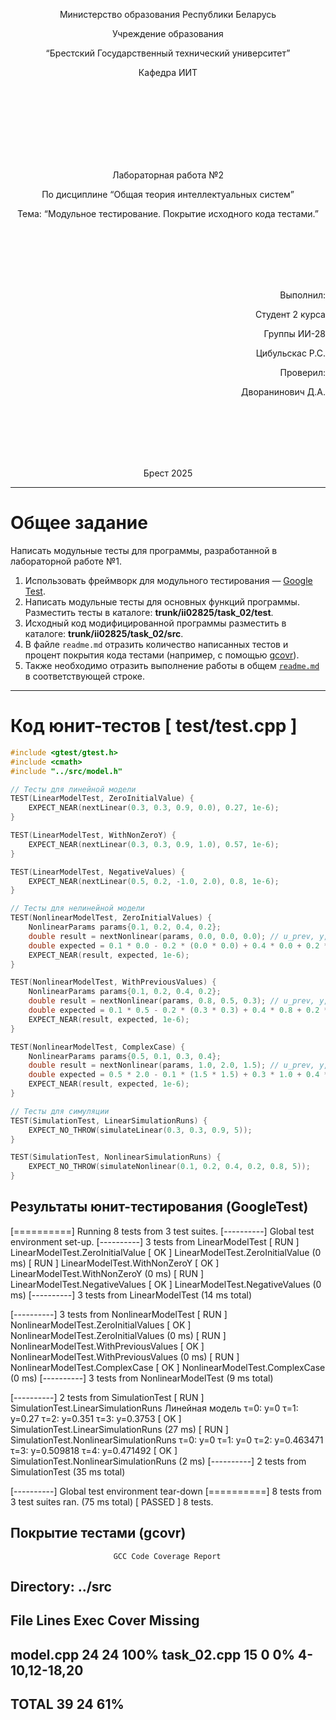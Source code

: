 <p align="center">Министерство образования Республики Беларусь</p>
<p align="center">Учреждение образования</p>
<p align="center">“Брестский Государственный технический университет”</p>
<p align="center">Кафедра ИИТ</p>
<br><br><br><br><br><br><br>
<p align="center">Лабораторная работа №2</p>
<p align="center">По дисциплине “Общая теория интеллектуальных систем”</p>
<p align="center">Тема: “Модульное тестирование. Покрытие исходного кода тестами.”</p>
<br><br><br><br><br>
<p align="right">Выполнил:</p>
<p align="right">Студент 2 курса</p>
<p align="right">Группы ИИ-28</p>
<p align="right">Цибульскас Р.С.</p>
<p align="right">Проверил:</p>
<p align="right">Дворанинович Д.А.</p>
<br><br><br><br><br>
<p align="center">Брест 2025</p>

---

# Общее задание
Написать модульные тесты для программы, разработанной в лабораторной работе №1.

1. Использовать фреймворк для модульного тестирования — [Google Test](https://google.github.io/googletest/).  
2. Написать модульные тесты для основных функций программы. Разместить тесты в каталоге: **trunk/ii02825/task_02/test**.  
3. Исходный код модифицированной программы разместить в каталоге: **trunk/ii02825/task_02/src**.  
4. В файле `readme.md` отразить количество написанных тестов и процент покрытия кода тестами (например, с помощью [gcovr](https://gcovr.com/en/stable/)).  
5. Также необходимо отразить выполнение работы в общем [`readme.md`](https://github.com/brstu/OTIS-2025/blob/main/README.md) в соответствующей строке.

---

# Код юнит-тестов [ test/test.cpp ]

```cpp
#include <gtest/gtest.h>
#include <cmath>
#include "../src/model.h"

// Тесты для линейной модели
TEST(LinearModelTest, ZeroInitialValue) {
    EXPECT_NEAR(nextLinear(0.3, 0.3, 0.9, 0.0), 0.27, 1e-6);
}

TEST(LinearModelTest, WithNonZeroY) {
    EXPECT_NEAR(nextLinear(0.3, 0.3, 0.9, 1.0), 0.57, 1e-6);
}

TEST(LinearModelTest, NegativeValues) {
    EXPECT_NEAR(nextLinear(0.5, 0.2, -1.0, 2.0), 0.8, 1e-6);
}

// Тесты для нелинейной модели
TEST(NonlinearModelTest, ZeroInitialValues) {
    NonlinearParams params{0.1, 0.2, 0.4, 0.2};
    double result = nextNonlinear(params, 0.0, 0.0, 0.0); // u_prev, y, y_prev
    double expected = 0.1 * 0.0 - 0.2 * (0.0 * 0.0) + 0.4 * 0.0 + 0.2 * std::sin(0.0);
    EXPECT_NEAR(result, expected, 1e-6);
}

TEST(NonlinearModelTest, WithPreviousValues) {
    NonlinearParams params{0.1, 0.2, 0.4, 0.2};
    double result = nextNonlinear(params, 0.8, 0.5, 0.3); // u_prev, y, y_prev
    double expected = 0.1 * 0.5 - 0.2 * (0.3 * 0.3) + 0.4 * 0.8 + 0.2 * std::sin(0.8);
    EXPECT_NEAR(result, expected, 1e-6);
}

TEST(NonlinearModelTest, ComplexCase) {
    NonlinearParams params{0.5, 0.1, 0.3, 0.4};
    double result = nextNonlinear(params, 1.0, 2.0, 1.5); // u_prev, y, y_prev
    double expected = 0.5 * 2.0 - 0.1 * (1.5 * 1.5) + 0.3 * 1.0 + 0.4 * std::sin(1.0);
    EXPECT_NEAR(result, expected, 1e-6);
}

// Тесты для симуляции
TEST(SimulationTest, LinearSimulationRuns) {
    EXPECT_NO_THROW(simulateLinear(0.3, 0.3, 0.9, 5));
}

TEST(SimulationTest, NonlinearSimulationRuns) {
    EXPECT_NO_THROW(simulateNonlinear(0.1, 0.2, 0.4, 0.2, 0.8, 5));
}

```
## Результаты юнит-тестирования (GoogleTest)
[==========] Running 8 tests from 3 test suites.
[----------] Global test environment set-up.
[----------] 3 tests from LinearModelTest
[ RUN      ] LinearModelTest.ZeroInitialValue
[       OK ] LinearModelTest.ZeroInitialValue (0 ms)
[ RUN      ] LinearModelTest.WithNonZeroY
[       OK ] LinearModelTest.WithNonZeroY (0 ms)
[ RUN      ] LinearModelTest.NegativeValues
[       OK ] LinearModelTest.NegativeValues (0 ms)
[----------] 3 tests from LinearModelTest (14 ms total)

[----------] 3 tests from NonlinearModelTest
[ RUN      ] NonlinearModelTest.ZeroInitialValues
[       OK ] NonlinearModelTest.ZeroInitialValues (0 ms)
[ RUN      ] NonlinearModelTest.WithPreviousValues
[       OK ] NonlinearModelTest.WithPreviousValues (0 ms)
[ RUN      ] NonlinearModelTest.ComplexCase
[       OK ] NonlinearModelTest.ComplexCase (0 ms)
[----------] 3 tests from NonlinearModelTest (9 ms total)

[----------] 2 tests from SimulationTest
[ RUN      ] SimulationTest.LinearSimulationRuns
Линейная модель
τ=0: y=0
τ=1: y=0.27
τ=2: y=0.351
τ=3: y=0.3753
[       OK ] SimulationTest.LinearSimulationRuns (27 ms)
[ RUN      ] SimulationTest.NonlinearSimulationRuns
τ=0: y=0
τ=1: y=0
τ=2: y=0.463471
τ=3: y=0.509818
τ=4: y=0.471492
[       OK ] SimulationTest.NonlinearSimulationRuns (2 ms)
[----------] 2 tests from SimulationTest (35 ms total)

[----------] Global test environment tear-down
[==========] 8 tests from 3 test suites ran. (75 ms total)
[  PASSED  ] 8 tests.
## Покрытие тестами (gcovr)
                           GCC Code Coverage Report
Directory: ../src
------------------------------------------------------------------------------
File                                       Lines    Exec  Cover   Missing
------------------------------------------------------------------------------
model.cpp                                     24      24   100%
task_02.cpp                                   15       0     0%   4-10,12-18,20
------------------------------------------------------------------------------
TOTAL                                         39      24    61%
------------------------------------------------------------------------------